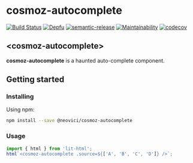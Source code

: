 # cosmoz-autocomplete

[![Build Status](https://github.com/Neovici/cosmoz-autocomplete/workflows/Github%20CI/badge.svg)](https://github.com/Neovici/cosmoz-autocomplete/actions?workflow=Github+CI)
[![Depfu](https://badges.depfu.com/badges/c887733c2e1b6c70285860279a80fa03/overview.svg)](https://depfu.com/github/Neovici/cosmoz-autocomplete?project_id=9639)
[![semantic-release](https://img.shields.io/badge/%20%20%F0%9F%93%A6%F0%9F%9A%80-semantic--release-e10079.svg)](https://github.com/semantic-release/semantic-release)
[![Maintainability](https://api.codeclimate.com/v1/badges/56671dc0a46898d2f539/maintainability)](https://codeclimate.com/github/Neovici/cosmoz-autocomplete/maintainability)
[![codecov](https://codecov.io/gh/Neovici/cosmoz-autocomplete/branch/master/graph/badge.svg?token=Pg5yXQH7wS)](https://codecov.io/gh/Neovici/cosmoz-autocomplete)

## &lt;cosmoz-autocomplete&gt;

**cosmoz-autocomplete** is a haunted auto-complete component.

## Getting started

### Installing

Using npm:

```bash
npm install --save @neovici/cosmoz-autocomplete
```

### Usage

```javascript
import { html } from 'lit-html';
html`<cosmoz-autocomplete .source=${['A', 'B', 'C', 'D']} />`;
```
